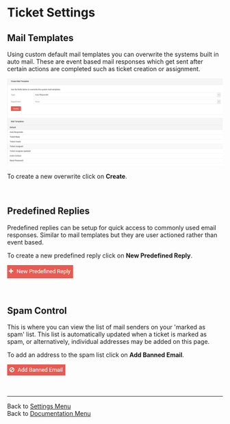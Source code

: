 # Ticket Settings

## Mail Templates

Using custom default mail templates you can overwrite the systems built in auto mail. These are event based mail responses which get sent after certain actions are completed such as ticket creation or assignment.

![mailtemplates01](/images/settings/mailtemplates01.png "Mail Template Creation")

To create a new overwrite click on **Create**.

&nbsp;

## Predefined Replies

Predefined replies can be setup for quick access to commonly used email responses. Similar to mail templates but they are user actioned rather than event based.

To create a new predefined reply click on **New Predefined Reply**.

![mailtemplates02](/images/settings/mailtemplates02.png "New Predefined Reply Button")

&nbsp;

## Spam Control

This is where you can view the list of mail senders on your 'marked as spam' list. This list is automatically updated when a ticket is marked as spam, or alternatively, individual addresses may be added on this page. 

To add an address to the spam list click on **Add Banned Email**.

![mailtemplates03](/images/settings/mailtemplates03.png "Add Banned Email Button")

&nbsp;

-------------------------------------------
Back to [Settings Menu](?file=Settings.md)  
Back to [Documentation Menu](?file=Index.md)